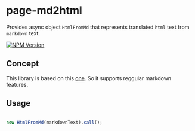 # page-md2html
Provides async object `HtmlFromMd` that represents translated `html` text from `markdown` text.

[![NPM Version][npm-image]][npm-url]

## Concept

This library is based on this [one](https://github.com/evilstreak/markdown-js). So it supports reggular markdown features.

## Usage

```js

new HtmlFromMd(markdownText).call();

```

[npm-image]: https://img.shields.io/npm/v/@page-libs/md2html.svg
[npm-url]: https://npmjs.org/package/@page-libs/md2html
